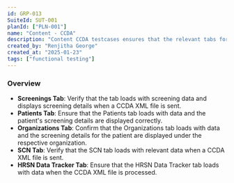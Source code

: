 ```yaml
---
id: GRP-013
SuiteId: SUT-001
planId: ["PLN-001"]
name: "Content - CCDA"
description: "Content CCDA testcases ensures that the relevant tabs for screenings, patients, organizations, and data tracking load accurately with data when a CCDA XML file is sent to the CCDA Bundle endpoint."
created_by: "Renjitha George"
created_at: "2025-01-23"
tags: ["functional testing"]
---
```


### Overview

- **Screenings Tab**: Verify that the tab loads with screening data and displays
  screening details when a CCDA XML file is sent.
- **Patients Tab**: Ensure that the Patients tab loads with data and the
  patient's screening details are displayed correctly.
- **Organizations Tab**: Confirm that the Organizations tab loads with data and
  the screening details for the patient are displayed under the respective
  organization.
- **SCN Tab**: Verify that the SCN tab loads with relevant data when a CCDA XML
  file is sent.
- **HRSN Data Tracker Tab**: Ensure that the HRSN Data Tracker tab loads with
  data when the CCDA XML file is processed.

